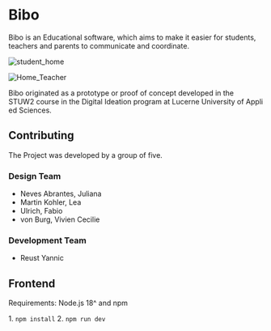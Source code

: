 # Bibo

Bibo is an Educational software, which aims to make it easier for students, teachers and parents to communicate and coordinate. 

![student_home](https://github.com/blackbox-mit/bibo-uxweb2/assets/62382435/790af241-5bed-499c-9455-1e163b7df56f)

![Home_Teacher](https://github.com/blackbox-mit/bibo-uxweb2/assets/62382435/8d9e2904-ba29-469b-92a4-6826569f9c26)

Bibo originated as a prototype or proof of concept developed in the STUW2 course in the Digital Ideation program at Lucerne University of Applied Sciences.

## Contributing
The Project was developed by a group of five. 

### Design Team

- Neves Abrantes, Juliana 
- Martin Kohler, Lea 
- Ulrich, Fabio 
- von Burg, Vivien Cecilie


### Development Team
- Reust Yannic

## Frontend 
Requirements: Node.js 18^ and npm

1. `npm install`
2. `npm run dev` 
